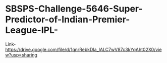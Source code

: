# SBSPS-Challenge-5646-Super-Predictor-of-Indian-Premier-League-IPL-
Link-https://drive.google.com/file/d/1qnrRebkDIa_lALC7wV87c3kYqAht02X0/view?usp=sharing
